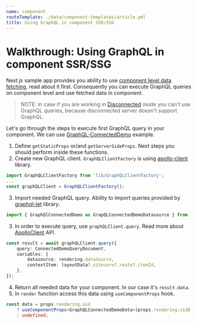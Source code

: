 ```yaml
---
name: component
routeTemplate: ./data/component-templates/article.yml
title: Using GraphQL in component SSR/SSG
---
```

# Walkthrough: Using GraphQL in component SSR/SSG

Next.js sample app provides you ability to use [component level data fetching](/docs/nextjs/data-fetching/component-level-data-fetching), read about it first.
Consequently you can execute GraphQL queries on component level and use fetched data in component.

> NOTE: In case if you are working in [Disconnected](/docs/techniques/working-disconnected/disconnected-overview) mode you can't use GraphQL queries, because disconnected server doesn't support GraphQL.

Let's go through the steps to execute first GraphQL query in your component. We can use [GraphQL-ConnectedDemo](https://github.com/Sitecore/jss/blob/master/samples/nextjs/src/components/graphql/GraphQL-ConnectedDemo.tsx) example.

1. Define `getStaticProps` or/and `getServerSideProps`. Next steps you should perform inside these functions.
2. Create new GraphQL client. `GraphQLClientFactory` is using [apollo-client](https://www.apollographql.com/docs/react) library.
```ts
import GraphQLClientFactory from 'lib/GraphQLClientFactory';
...
const graphQLClient = GraphQLClientFactory();
```
3. Import needed GraphQL query. Ability to import queries provided by [graphql-let](https://github.com/piglovesyou/graphql-let) library.
```ts
import { GraphQlConnectedDemo as GrapQLConnectedDemoDatasource } from './GraphQL-ConnectedDemo.graphql';
```
3. In order to execute query, use `graphQLClient.query`. Read more about [ApolloClient](https://www.apollographql.com/docs/react/api/core/ApolloClient) API.
```ts
const result = await graphQLClient.query({
	query: ConnectedDemoQueryDocument,
	variables: {
		datasource: rendering.dataSource,
		contextItem: layoutData?.sitecore?.route?.itemId,
	},
});
```
4. Return all needed data for your component. In our case it's `result.data`.
5. In `render` function access this data using `useComponentProps` hook.
```ts
const data = props.rendering.uid
	? useComponentProps<GraphQLConnectedDemoData>(props.rendering.uid)
	: undefined;
```
